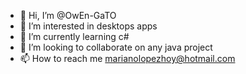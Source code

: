 - 👋 Hi, I’m @OwEn-GaTO
- 👀 I’m interested in desktops apps
- 🌱 I’m currently learning  c#
- 💞️ I’m looking to collaborate on any java project
- 📫 How to reach me marianolopezhoy@hotmail.com


<!---
OwEn-GaTO/OwEn-GaTO is a ✨ special ✨ repository because its `README.md` (this file) appears on your GitHub profile.
You can click the Preview link to take a look at your changes.
--->
